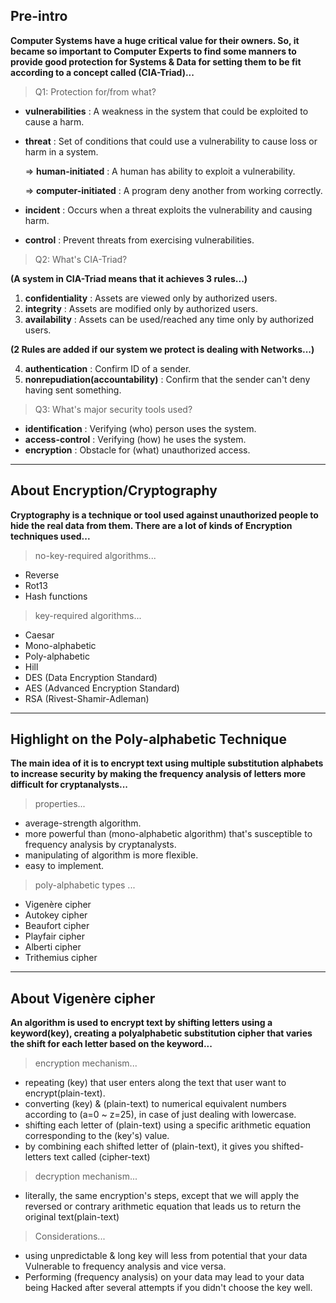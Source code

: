 ## Pre-intro

__Computer Systems have a huge critical value for their owners. So, it became so important to Computer Experts to find some manners to provide good protection for Systems & Data for setting them to be fit according to a concept called (CIA-Triad)...__

> Q1: Protection for/from what?

- __vulnerabilities__ :  A weakness in the system that could be exploited to cause a harm.

- __threat__ :  Set of conditions that could use a vulnerability to cause loss or harm in a system.

  => __human-initiated__ : A human has ability to exploit a vulnerability.

  => __computer-initiated__ : A program deny another from working correctly.

- __incident__ : Occurs when a threat exploits the vulnerability and causing harm.

- __control__ : Prevent threats from exercising vulnerabilities.

> Q2: What's CIA-Triad?

__(A system in CIA-Triad means that it achieves 3 rules...)__

1. __confidentiality__ : Assets are viewed only by authorized users.
2. __integrity__ : Assets are modified only by authorized users.
3. __availability__ : Assets can be used/reached any time only by authorized users.

__(2 Rules are added if our system we protect is dealing with Networks...)__

4. __authentication__ : Confirm ID of a sender.
5. __nonrepudiation(accountability)__ : Confirm that the sender can't deny having sent something.

> Q3: What's major security tools used?

- __identification__ : Verifying (who) person uses the system.
- __access-control__  : Verifying (how) he uses the system.
- __encryption__ : Obstacle for (what) unauthorized access.

---



## About Encryption/Cryptography

__Cryptography is a technique or tool used against unauthorized people to hide the real data from them. There are a lot of kinds of Encryption techniques used...__

> no-key-required algorithms...

- Reverse
- Rot13
- Hash functions

> key-required algorithms...

- Caesar
- Mono-alphabetic
- Poly-alphabetic
- Hill
- DES (Data Encryption Standard)
- AES (Advanced Encryption Standard)
- RSA (Rivest-Shamir-Adleman)

---



## Highlight on the Poly-alphabetic  Technique

__The main idea of it is to encrypt text using multiple substitution alphabets to increase security by making the frequency analysis of letters more difficult for cryptanalysts...__

> properties...

- average-strength algorithm.
- more powerful than (mono-alphabetic algorithm) that's susceptible to frequency analysis by cryptanalysts.
- manipulating of algorithm is more flexible.
- easy to implement.

> poly-alphabetic types ... 

- Vigenère cipher
- Autokey cipher
- Beaufort cipher
- Playfair cipher
- Alberti cipher
- Trithemius cipher

---



## About Vigenère cipher

__An algorithm is used to encrypt text by shifting letters using a keyword(key), creating a polyalphabetic substitution cipher that varies the shift for each letter based on the keyword...__

> encryption mechanism...

- repeating (key)  that user enters along the text that user want to encrypt(plain-text).
- converting (key) & (plain-text) to numerical equivalent numbers according to (a=0 ~ z=25), in case of just dealing with lowercase.
- shifting each letter of (plain-text) using a specific arithmetic equation corresponding to the (key's) value.
- by combining each shifted letter of (plain-text), it gives you shifted-letters text called (cipher-text)

> decryption mechanism...

- literally, the same encryption's steps, except that we will apply the reversed or contrary arithmetic equation that leads us to return the original text(plain-text)

> Considerations...

- using unpredictable & long key will less from potential that your data Vulnerable to frequency analysis and vice versa.
- Performing (frequency analysis) on your data may lead to your data being Hacked after several attempts if you didn't choose the key well.
